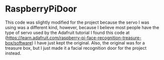 # RaspberryPiDoor
This code was slightly modified for the project because the servo I was using was a different kind, however, because I believe most people have the type of servo used by the Adafruit tutorial I found this code at
(https://learn.adafruit.com/raspberry-pi-face-recognition-treasure-box/software)
I have just kept the original. 
Also, the original was for a treasure box, but I just made it a facial recognition door for the project instead. 
